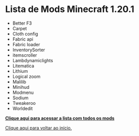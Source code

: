 # Lista de Mods Minecraft 1.20.1

- Better F3
- Carpet
- Cloth config
- Fabric api
- Fabric loader
- InventorySorter
- itemscroller
- Lambdynamiclights
- Litematica
- Lithium
- Logical zoom
- Malilib
- Minihud
- Modmenu
- Sodium
- Tweakeroo
- Worldedit

[**Clique aqui para acessar a lista com todos os mods**](../todosMods.md)

[Clique aqui para voltar ao início.](../README.md)
